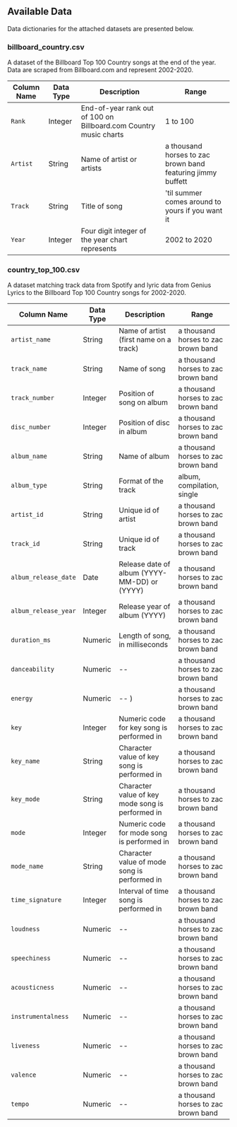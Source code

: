 
Available Data
-----------------------

Data dictionaries for the attached datasets are presented below.

### billboard_country.csv

A dataset of the Billboard Top 100 Country songs at the end of the year. Data are scraped from Billboard.com and represent 2002-2020.

| Column Name | Data Type | Description | Range |
|-------------|-----------|-----------|-------------|
| `Rank` | Integer | End-of-year rank out of 100 on Billboard.com Country music charts |  1 to 100 |
| `Artist` | String | Name of artist or artists | a thousand horses to zac brown band featuring jimmy buffett  |
| `Track` | String | Title of song | 'til summer comes around to yours if you want it |
| `Year` | Integer | Four digit integer of the year chart represents | 2002 to 2020 |

### country_top_100.csv

A dataset matching track data from Spotify and lyric data from Genius Lyrics to the Billboard Top 100 Country songs for 2002-2020.

| Column Name | Data Type | Description | Range |
|-------------|-----------|-----------|-------------|
| `artist_name` | String | Name of artist (first name on a track) |  a thousand horses to zac brown band |
| `track_name` | String | Name of song |  a thousand horses to zac brown band |
| `track_number` | Integer | Position of song on album |  a thousand horses to zac brown band |
| `disc_number` | Integer | Position of disc in album |  a thousand horses to zac brown band |
| `album_name` | String | Name of album |  a thousand horses to zac brown band |
| `album_type` | String | Format of the track |  album, compilation, single |
| `artist_id` | String | Unique id of artist |  a thousand horses to zac brown band |
| `track_id` | String | Unique id of track |  a thousand horses to zac brown band |
| `album_release_date` | Date | Release date of album (YYYY-MM-DD) or (YYYY) |  a thousand horses to zac brown band |
| `album_release_year` | Integer | Release year of album (YYYY) |  a thousand horses to zac brown band |
| `duration_ms` | Numeric | Length of song, in milliseconds |  a thousand horses to zac brown band |
| `danceability` | Numeric | -- |  a thousand horses to zac brown band |
| `energy` | Numeric | -- ) |  a thousand horses to zac brown band |
| `key` | Integer | Numeric code for key song is performed in |  a thousand horses to zac brown band |
| `key_name` | String | Character value of key song is performed in |  a thousand horses to zac brown band |
| `key_mode` | String | Character value of key mode song is performed in |  a thousand horses to zac brown band |
| `mode` | Integer | Numeric code for mode song is performed in |  a thousand horses to zac brown band |
| `mode_name` | String | Character value of mode song is performed in |  a thousand horses to zac brown band |
| `time_signature` | Integer | Interval of time song is performed in |  a thousand horses to zac brown band |
| `loudness` | Numeric | -- |  a thousand horses to zac brown band |
| `speechiness` | Numeric | -- |  a thousand horses to zac brown band |
| `acousticness` | Numeric | -- |  a thousand horses to zac brown band |
| `instrumentalness` | Numeric | -- |  a thousand horses to zac brown band |
| `liveness` | Numeric | -- |  a thousand horses to zac brown band |
| `valence` | Numeric | -- |  a thousand horses to zac brown band |
| `tempo` | Numeric | -- |  a thousand horses to zac brown band |

